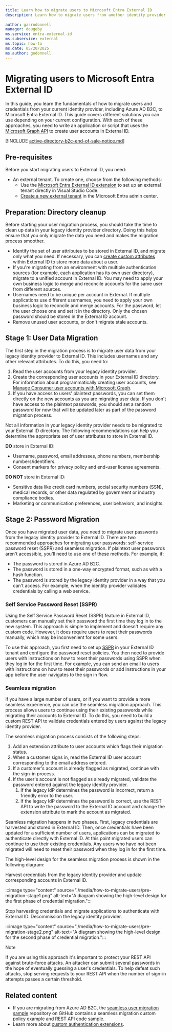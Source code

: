 ```yaml
---
title: Learn how to migrate users to Microsoft Entra External ID
description: Learn how to migrate users from another identity provider to Microsoft Entra External ID.
 
author: garrodonnell   
manager: dougeby
ms.service: entra-external-id
ms.subservice: external
ms.topic: how-to
ms.date: 05/20/2025
ms.author: godonnell
---
```


# Migrating users to Microsoft Entra External ID

In this guide, you learn the fundamentals of how to migrate users and credentials from your current identity provider, including Azure AD B2C, to Microsoft Entra External ID. This guide covers different solutions you can use depending on your current configuration. With each of these approaches, you need to write an application or script that uses the [Microsoft Graph API](/graph/api/resources/identity-network-access-overview) to create user accounts in External ID.

[!INCLUDE [active-directory-b2c-end-of-sale-notice.md](../includes/active-directory-b2c-end-of-sale-notice.md)]

## Pre-requisites

Before you start migrating users to External ID, you need:

- An external tenant. To create one, choose from the following methods:
  - Use the [Microsoft Entra External ID extension](https://aka.ms/ciamvscode/samples/marketplace) to set up an external tenant directly in Visual Studio Code.
  - [Create a new external tenant](how-to-create-external-tenant-portal.md) in the Microsoft Entra admin center.

## Preparation: Directory cleanup

Before starting your user migration process, you should take the time to clean up data in your legacy identity provider directory. Doing this helps ensure that you only migrate the data you need and makes the migration process smoother.

- Identify the set of user attributes to be stored in External ID, and migrate only what you need. If necessary, you can [create custom attributes](concept-user-attributes.md) within External ID to store more data about a user.
- If you're migrating from an environment with multiple authentication sources (for example, each application has its own user directory), migrate to a unified account in External ID. You may need to apply your own business logic to merge and reconcile accounts for the same user from different sources.
- Usernames need to be unique per account in External. If multiple applications use different usernames, you need to apply your own business logic to reconcile and merge accounts. For the password, let the user choose one and set it in the directory. Only the chosen password should be stored in the External ID account.
- Remove unused user accounts, or don't migrate stale accounts.

## Stage 1: User Data Migration

The first step in the migration process is to migrate user data from your legacy identity provider to External ID. This includes usernames and any other relevant attributes. To do this, you need to:

1. Read the user accounts from your legacy identity provider. 
1. Create the corresponding user accounts in your External ID directory. For information about programmatically creating user accounts, see [Manage Consumer user accounts with Microsoft Graph](/graph/api/user-post-users?view=graph-rest-1.0&tabs=http#example-2-create-a-user-with-social-and-local-account-identities-in-azure-ad-b2c&preserve-view=true). 
1. If you have access to users' plaintext passwords, you can set them directly on the new accounts as you are migrating user data. If you don't have access to the plaintext passwords, you should set a random password for now that will be updated later as part of the password migration process. 

Not all information in your legacy identity provider needs to be migrated to your External ID directory. The following recommendations can help you determine the appropriate set of user attributes to store in External ID.

**DO** store in External ID:

- Username, password, email addresses, phone numbers, membership numbers/identifiers.
- Consent markers for privacy policy and end-user license agreements.

**DO NOT** store in External ID:

- Sensitive data like credit card numbers, social security numbers (SSN), medical records, or other data regulated by government or industry compliance bodies.
- Marketing or communication preferences, user behaviors, and insights.

## Stage 2: Password Migration

Once you have migrated user data, you need to migrate user passwords from the legacy identity provider to External ID. There are two recommended approaches for migrating user passwords: self-service password reset (SSPR) and seamless migration. If plaintext user passwords aren't accessible, you'll need to use one of these methods. For example, if: 

- The password is stored in Azure AD B2C. 
- The password is stored in a one-way encrypted format, such as with a hash function. 
- The password is stored by the legacy identity provider in a way that you can't access. For example, when the identity provider validates credentials by calling a web service. 

### Self Service Password Reset (SSPR)

Using the Self Service Password Reset (SSPR) feature in External ID, customers can manually set their password the first time they log in to the new system. This approach is simple to implement and doesn't require any custom code.  However, it does require users to reset their passwords manually, which may be inconvenient for some users.

To use this approach, you first need to set up [SSPR](how-to-enable-password-reset-customers.md) in your External ID tenant and configure the password reset policies. You then need to provide users with instructions on how to reset their passwords using SSPR when they log in for the first time. For example, you can send an email to users with instructions on how to reset their passwords or add instructions in your app before the user navigates to the sign in flow.

### Seamless migration

If you have a large number of users, or if you want to provide a more seamless experience, you can use the seamless migration approach. This process allows users to continue using their existing passwords while migrating their accounts to External ID. To do this, you need to build a custom REST API to validate credentials entered by users against the legacy identity provider. 

The seamless migration process consists of the following steps:

1. Add an extension attribute to user accounts which flags their migration status. 
1. When a customer signs in, read the External ID user account corresponding to the email address entered. 
1. If a customer's account is already flagged as migrated, continue with the sign-in process.
1. If the user's account is not flagged as already migrated, validate the password entered against the legacy identity provider. 
    1. If the legacy IdP determines the password is incorrect, return a friendly error to the user. 
    1. If the legacy IdP determines the password is correct, use the REST API to write the password to the External ID account and change the extension attribute to mark the account as migrated.

Seamless migration happens in two phases. First, legacy credentials are harvested and stored in External ID. Then, once credentials have been updated for a sufficient number of users, applications can be migrated to authenticate directly with External ID. At this point migrated users can continue to use their existing credentials. Any users who have not been migrated will need to reset their password when they log in for the first time.

The high-level design for the seamless migration process is shown in the following diagram:

Harvest credentials from the legacy identity provider and update corresponding accounts in External ID.

:::image type="content" source="./media/how-to-migrate-users/pre-migration-stage1.png" alt-text="A diagram showing the high-level design for the first phase of credential migration.":::

Stop harvesting credentials and migrate applications to authenticate with External ID. Decommission the legacy identity provider.

:::image type="content" source="./media/how-to-migrate-users/pre-migration-stage2.png" alt-text="A diagram showing the high-level design for the second phase of credential migration.":::

> [!Note]
> If you are using this approach it's important to protect your REST API against brute-force attacks. An attacker can submit several passwords in the hope of eventually guessing a user's credentials. To help defeat such attacks, stop serving requests to your REST API when the number of sign-in attempts passes a certain threshold.

## Related content

- If you are migrating from Azure AD B2C, the [seamless user migration sample](https://github.com/azure-ad-b2c/samples/tree/master/policies/migrate-to-entra-external-id-for-customers) repository on GitHub contains a seamless migration custom policy example and REST API code sample.
- Learn more about [custom authentication extensions](/entra/identity-platform/custom-extension-overview).
